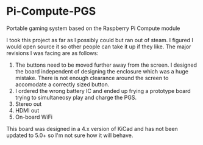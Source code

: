 # Pi-Compute-PGS
Portable gaming system based on the Raspberry Pi Compute module

I took this project as far as I possibly could but ran out of steam. I figured I would open source it so other people can take it up if they like. The major revisions I was facing are as follows:

1. The buttons need to be moved further away from the screen.
I designed the board independent of designing the enclosure which was a huge mistake. There is not enough clearance around the screen to accomodate a correctly sized button.
2. I ordered the wrong battery IC and ended up frying a prototype board trying to simultaneosy play and charge the PGS.
3. Stereo out
4. HDMI out
5. On-board WiFi

This board was designed in a 4.x version of KiCad and has not been updated to 5.0+ so I'm not sure how it will behave.

